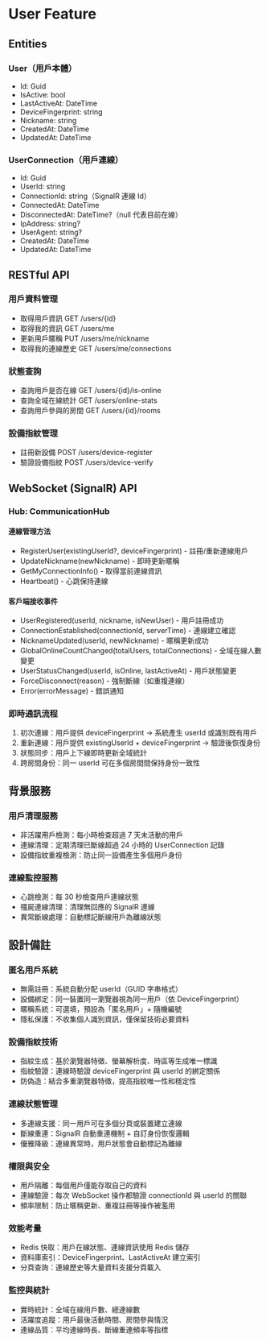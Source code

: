 ﻿# User Feature

## Entities

### User（用戶本體）

- Id: Guid
- IsActive: bool
- LastActiveAt: DateTime
- DeviceFingerprint: string
- Nickname: string
- CreatedAt: DateTime
- UpdatedAt: DateTime

### UserConnection（用戶連線）

- Id: Guid
- UserId: string
- ConnectionId: string（SignalR 連線 Id）
- ConnectedAt: DateTime
- DisconnectedAt: DateTime?（null 代表目前在線）
- IpAddress: string?
- UserAgent: string?
- CreatedAt: DateTime
- UpdatedAt: DateTime

## RESTful API

### 用戶資料管理

- 取得用戶資訊 GET /users/{id}
- 取得我的資訊 GET /users/me
- 更新用戶暱稱 PUT /users/me/nickname
- 取得我的連線歷史 GET /users/me/connections

### 狀態查詢

- 查詢用戶是否在線 GET /users/{id}/is-online
- 查詢全域在線統計 GET /users/online-stats
- 查詢用戶參與的房間 GET /users/{id}/rooms

### 設備指紋管理

- 註冊新設備 POST /users/device-register
- 驗證設備指紋 POST /users/device-verify

## WebSocket (SignalR) API

### Hub: CommunicationHub

#### 連線管理方法

- RegisterUser(existingUserId?, deviceFingerprint) - 註冊/重新連線用戶
- UpdateNickname(newNickname) - 即時更新暱稱
- GetMyConnectionInfo() - 取得當前連線資訊
- Heartbeat() - 心跳保持連線

#### 客戶端接收事件

- UserRegistered(userId, nickname, isNewUser) - 用戶註冊成功
- ConnectionEstablished(connectionId, serverTime) - 連線建立確認
- NicknameUpdated(userId, newNickname) - 暱稱更新成功
- GlobalOnlineCountChanged(totalUsers, totalConnections) - 全域在線人數變更
- UserStatusChanged(userId, isOnline, lastActiveAt) - 用戶狀態變更
- ForceDisconnect(reason) - 強制斷線（如重複連線）
- Error(errorMessage) - 錯誤通知

### 即時通訊流程

1. 初次連線：用戶提供 deviceFingerprint → 系統產生 userId 或識別既有用戶
2. 重新連線：用戶提供 existingUserId + deviceFingerprint → 驗證後恢復身份
3. 狀態同步：用戶上下線即時更新全域統計
4. 跨房間身份：同一 userId 可在多個房間間保持身份一致性

## 背景服務

### 用戶清理服務

- 非活躍用戶檢測：每小時檢查超過 7 天未活動的用戶
- 連線清理：定期清理已斷線超過 24 小時的 UserConnection 記錄
- 設備指紋重複檢測：防止同一設備產生多個用戶身份

### 連線監控服務

- 心跳檢測：每 30 秒檢查用戶連線狀態
- 殭屍連線清理：清理無回應的 SignalR 連線
- 異常斷線處理：自動標記斷線用戶為離線狀態

## 設計備註

### 匿名用戶系統

- 無需註冊：系統自動分配 userId（GUID 字串格式）
- 設備綁定：同一裝置同一瀏覽器視為同一用戶（依 DeviceFingerprint）
- 暱稱系統：可選填，預設為「匿名用戶」+ 隨機編號
- 隱私保護：不收集個人識別資訊，僅保留技術必要資料

### 設備指紋技術

- 指紋生成：基於瀏覽器特徵、螢幕解析度、時區等生成唯一標識
- 指紋驗證：連線時驗證 deviceFingerprint 與 userId 的綁定關係
- 防偽造：結合多重瀏覽器特徵，提高指紋唯一性和穩定性

### 連線狀態管理

- 多連線支援：同一用戶可在多個分頁或裝置建立連線
- 斷線重連：SignalR 自動重連機制 + 自訂身份恢復邏輯
- 優雅降級：連線異常時，用戶狀態會自動標記為離線

### 權限與安全

- 用戶隔離：每個用戶僅能存取自己的資料
- 連線驗證：每次 WebSocket 操作都驗證 connectionId 與 userId 的關聯
- 頻率限制：防止暱稱更新、重複註冊等操作被濫用

### 效能考量

- Redis 快取：用戶在線狀態、連線資訊使用 Redis 儲存
- 資料庫索引：DeviceFingerprint、LastActiveAt 建立索引
- 分頁查詢：連線歷史等大量資料支援分頁載入

### 監控與統計

- 實時統計：全域在線用戶數、總連線數
- 活躍度追蹤：用戶最後活動時間、房間參與情況
- 連線品質：平均連線時長、斷線重連頻率等指標
